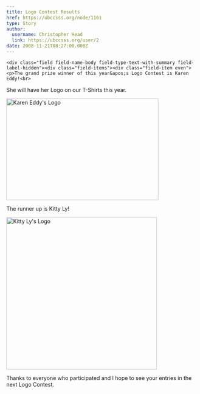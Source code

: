 ```yaml
---
title: Logo Contest Results 
href: https://ubccsss.org/node/1161
type: Story
author:
  username: Christopher Head
  link: https://ubccsss.org/user/2
date: 2008-11-21T08:27:00.000Z
---
```



    <div class="field field-name-body field-type-text-with-summary field-label-hidden"><div class="field-items"><div class="field-item even"><p>The grand prize winner of this year&apos;s Logo Contest is Karen Eddy!<br>
She will have her Logo on our T-Shirts this year.</p>
<p><img src="/files/2008-clothing-karen-logo.png" width="400" height="267" alt="Karen Eddy&apos;s Logo"></p>
<p>The runner up is Kitty Ly!</p>
<p><img src="/files/2008-clothing-kitty-logo.png" width="396" height="400" alt="Kitty Ly&apos;s Logo"></p>
<p>Thanks to everyone who participated and I hope to see your entries in the next Logo Contest.</p>
</div></div></div>    <footer>
          </footer>
    